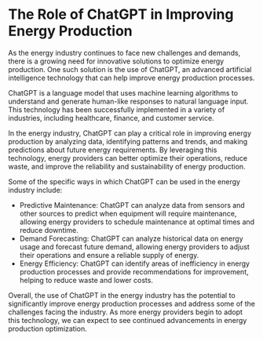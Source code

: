 The Role of ChatGPT in Improving Energy Production
================================================================

As the energy industry continues to face new challenges and demands, there is a growing need for innovative solutions to optimize energy production. One such solution is the use of ChatGPT, an advanced artificial intelligence technology that can help improve energy production processes.

ChatGPT is a language model that uses machine learning algorithms to understand and generate human-like responses to natural language input. This technology has been successfully implemented in a variety of industries, including healthcare, finance, and customer service.

In the energy industry, ChatGPT can play a critical role in improving energy production by analyzing data, identifying patterns and trends, and making predictions about future energy requirements. By leveraging this technology, energy providers can better optimize their operations, reduce waste, and improve the reliability and sustainability of energy production.

Some of the specific ways in which ChatGPT can be used in the energy industry include:

* Predictive Maintenance: ChatGPT can analyze data from sensors and other sources to predict when equipment will require maintenance, allowing energy providers to schedule maintenance at optimal times and reduce downtime.
* Demand Forecasting: ChatGPT can analyze historical data on energy usage and forecast future demand, allowing energy providers to adjust their operations and ensure a reliable supply of energy.
* Energy Efficiency: ChatGPT can identify areas of inefficiency in energy production processes and provide recommendations for improvement, helping to reduce waste and lower costs.

Overall, the use of ChatGPT in the energy industry has the potential to significantly improve energy production processes and address some of the challenges facing the industry. As more energy providers begin to adopt this technology, we can expect to see continued advancements in energy production optimization.
